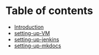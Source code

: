 # Table of contents

* [Introduction](https://devsecops-pipeline.netlify.app/)
* [setting-up-VM](https://devsecops-internship.netlify.app/setting-up-vm/)
* [setting-up-jenkins](#setting-up-jenkins)
* [setting-up-mkdocs](#setting-up-mkdocs)